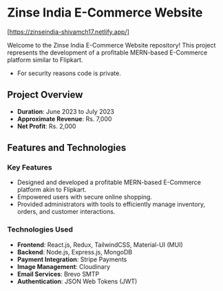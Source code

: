 # Zinse India E-Commerce Website
[https://zinseindia-shivamch17.netlify.app/]

Welcome to the Zinse India E-Commerce Website repository! This project represents the development of a profitable MERN-based E-Commerce platform similar to Flipkart.
- For security reasons code is private.

## Project Overview

- **Duration**: June 2023 to July 2023
- **Approximate Revenue**: Rs. 7,000
- **Net Profit**: Rs. 2,000

## Features and Technologies

### Key Features

- Designed and developed a profitable MERN-based E-Commerce platform akin to Flipkart.
- Empowered users with secure online shopping.
- Provided administrators with tools to efficiently manage inventory, orders, and customer interactions.

### Technologies Used

- **Frontend**: React.js, Redux, TailwindCSS, Material-UI (MUI)
- **Backend**: Node.js, Express.js, MongoDB
- **Payment Integration**: Stripe Payments
- **Image Management**: Cloudinary
- **Email Services**: Brevo SMTP
- **Authentication**: JSON Web Tokens (JWT)
